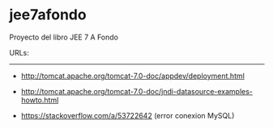 # jee7afondo
Proyecto del libro JEE 7 A Fondo

URLs:
*****
* http://tomcat.apache.org/tomcat-7.0-doc/appdev/deployment.html

* http://tomcat.apache.org/tomcat-7.0-doc/jndi-datasource-examples-howto.html

* https://stackoverflow.com/a/53722642 (error conexion MySQL)



